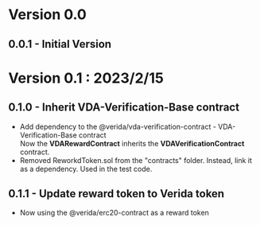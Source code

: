 # Version 0.0
## 0.0.1 - Initial Version

# Version 0.1 : 2023/2/15
## 0.1.0 - Inherit VDA-Verification-Base contract
- Add dependency to the @verida/vda-verification-contract - VDA-Verification-Base contract<br>
Now the **VDARewardContract** inherits the **VDAVerificationContract** contract.
- Removed ReworkdToken.sol from the "contracts" folder. Instead, link it as a dependency. Used in the test code.
## 0.1.1 - Update reward token to Verida token
- Now using the @verida/erc20-contract as a reward token